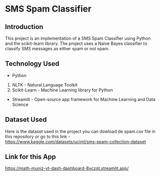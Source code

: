 # SMS Spam Classifier

## Introduction

This project is an implementation of a SMS Spam Classifier using Python and the scikit-learn library. The project uses a Naive Bayes classifier to classify SMS messages as either spam or not spam.

## Technology Used

- Python
1. NLTK - Natural Language Toolkit
2. Scikit-Learn - Machine Learning library for Python

- Streamlit - Open-source app framework for Machine Learning and Data Science

## Dataset Used

Here is the dataset used in the project you can dowload de spam.csv file in this repository or go to this link - https://www.kaggle.com/datasets/uciml/sms-spam-collection-dataset

## Link for this App

https://math-muniz-yt-dash-dashboard-8vczqt.streamlit.app/
